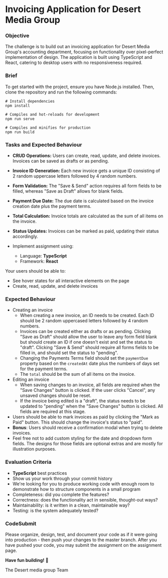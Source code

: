 # Invoicing Application for Desert Media Group
### Objective

The challenge is to build out an invoicing application for Desert Media Group's accounting department, focusing on functionality over pixel-perfect implementation of design. The application is built using TypeScript and React, catering to desktop users with no responsiveness required.

### Brief

To get started with the project, ensure you have Node.js installed. Then, clone the repository and run the following commands:

```
# Install dependencies
npm install

# Compiles and hot-reloads for development
npm run serve

# Compiles and minifies for production
npm run build

```

### Tasks and Expected Behaviour

- **CRUD Operations:** Users can create, read, update, and delete invoices. Invoices can be saved as drafts or as pending.
- **Invoice ID Generation:** Each new invoice gets a unique ID consisting of 2 random uppercase letters followed by 4 random numbers.
- **Form Validation:** The "Save & Send" action requires all form fields to be filled, whereas "Save as Draft" allows for blank fields.
- **Payment Due Date:** The due date is calculated based on the invoice creation date plus the payment terms.
- **Total Calculation:** Invoice totals are calculated as the sum of all items on the invoice.
- **Status Updates:** Invoices can be marked as paid, updating their status accordingly.

- Implement assignment using:
  - Language: **TypeScript**
  - Framework: **React**

Your users should be able to:

- See hover states for all interactive elements on the page
- Create, read, update, and delete invoices

### Expected Behaviour

- Creating an invoice
  - When creating a new invoice, an ID needs to be created. Each ID should be 2 random uppercased letters followed by 4 random numbers.
  - Invoices can be created either as drafts or as pending. Clicking "Save as Draft" should allow the user to leave any form field blank but should create an ID if one doesn't exist and set the status to "draft". Clicking "Save & Send" should require all forms fields to be filled in, and should set the status to "pending".
  - Changing the Payments Terms field should set the `paymentDue` property based on the `createdAt` date plus the numbers of days set for the payment terms.
  - The `total` should be the sum of all items on the invoice.
- Editing an invoice
  - When saving changes to an invoice, all fields are required when the "Save Changes" button is clicked. If the user clicks "Cancel", any unsaved changes should be reset.
  - If the invoice being edited is a "draft", the status needs to be updated to "pending" when the "Save Changes" button is clicked. All fields are required at this stage.
- Users should be able to mark invoices as paid by clicking the "Mark as Paid" button. This should change the invoice's status to "paid".
- **Bonus**: Users should receive a confirmation modal when trying to delete invoices.
- Feel free not to add custom styling for the date and dropdown form fields. The designs for those fields are optional extras and are mostly for illustration purposes.

### Evaluation Criteria

- **TypeScript** best practices
- Show us your work through your commit history
- We're looking for you to produce working code with enough room to demonstrate how to structure components in a small program
- Completeness: did you complete the features?
- Correctness: does the functionality act in sensible, thought-out ways?
- Maintainability: is it written in a clean, maintainable way?
- Testing: is the system adequately tested?

### CodeSubmit

Please organize, design, test, and document your code as if it were going into production - then push your changes to the master branch. After you have pushed your code, you may submit the assignment on the assignment page.

**Have fun building!** 🚀

The Desert media group Team
